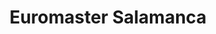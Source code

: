 ---
title: "Euromaster Salamanca"
url: /carbajosa-de-la-sagrada/euromaster-salamanca/
shop: Reifen
---